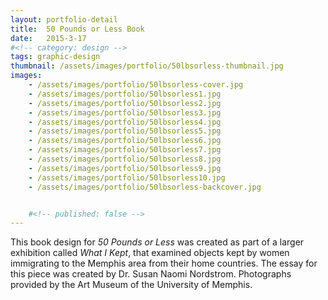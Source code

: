 ```yaml
---
layout: portfolio-detail
title:  50 Pounds or Less Book
date:   2015-3-17
#<!-- category: design -->
tags: graphic-design
thumbnail: /assets/images/portfolio/50lbsorless-thumbnail.jpg
images:
    - /assets/images/portfolio/50lbsorless-cover.jpg
    - /assets/images/portfolio/50lbsorless1.jpg
    - /assets/images/portfolio/50lbsorless2.jpg
    - /assets/images/portfolio/50lbsorless3.jpg
    - /assets/images/portfolio/50lbsorless4.jpg
    - /assets/images/portfolio/50lbsorless5.jpg
    - /assets/images/portfolio/50lbsorless6.jpg
    - /assets/images/portfolio/50lbsorless7.jpg
    - /assets/images/portfolio/50lbsorless8.jpg
    - /assets/images/portfolio/50lbsorless9.jpg
    - /assets/images/portfolio/50lbsorless10.jpg
    - /assets/images/portfolio/50lbsorless-backcover.jpg


    #<!-- published: false -->
---
```


This book design for *50 Pounds or Less* was created as part of a larger exhibition called *What I Kept*, that examined objects kept by women immigrating to the Memphis area from their home countries. The essay for this piece was created by Dr. Susan Naomi Nordstrom. Photographs provided by the Art Museum of the University of Memphis. 
